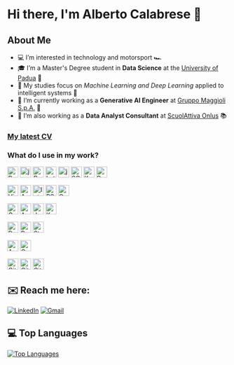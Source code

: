 # Hi there, I'm Alberto Calabrese 👋

## About Me
</div>

- 💻 I’m interested in technology and motorsport 🏎️
- 🎓 I’m a Master's Degree student in **Data Science** at the [University of Padua](https://datascience.math.unipd.it/) 🏫
- 🤖 My studies focus on *Machine Learning and Deep Learning* applied to intelligent systems 🧠
- 🏢 I’m currently working as a **Generative AI Engineer** at [Gruppo Maggioli S.p.A.](https://www.maggioli.com/) 🤖
- 💼 I’m also working as a **Data Analyst Consultant** at [ScuolAttiva Onlus](https://www.scuolattiva.it/) 📚

</div>
<h3><a href="CV.pdf">My latest CV</a>

### What do I use in my work?

</div>

<p>
  <img alt="Python" src="https://img.shields.io/badge/Python-3776AB?logo=python&logoColor=white&style=for-the-badge" height="25"/>
  <img alt="java" src="https://img.shields.io/badge/java-E05F2C?style=for-the-badge&logoColor=white&logoSize=auto" height="25"/>
  <img alt="R" src="https://img.shields.io/badge/R-276DC3?logo=r&logoColor=white&style=for-the-badge" height="25"/>
  <img alt="Latex" src="https://img.shields.io/badge/Latex-008080?style=for-the-badge&logo=latex&logoColor=white&logoSize=auto" height="25"/>
  <img alt="json" src="https://img.shields.io/badge/json-000000?style=for-the-badge&logo=json&logoColor=white&logoSize=auto" height="25"/>
  <img alt="SQL" src="https://img.shields.io/badge/SQL-fee900?style=for-the-badge&logoColor=white&logoSize=auto" height="25"/>
  <img alt="Kotlin" src="https://img.shields.io/badge/Kotlin-7F52FF?style=for-the-badge&logo=kotlin&logoColor=white&logoSize=auto" height="25"/>
  <img alt="Bash" src="https://img.shields.io/badge/Bash-4EAA25?style=for-the-badge&logo=gnubash&logoColor=white&logoSize=auto" height="25"/>

<p>

</div>
<p>
  <img alt="Visual Studio Code" src="https://img.shields.io/badge/Visual Studio Code-007ACC?logo=VisualStudioCode&logoColor=white&style=for-the-badge" height="25"/>
  <img alt="Android Studio" src="https://img.shields.io/badge/Android%20Studio-3DDC84?style=for-the-badge&logo=Android&logoColor=white&logoSize=auto" height="25"/>
  <img alt="IntelliJ IDEA" src="https://img.shields.io/badge/IntelliJ%20IDEA-000000?style=for-the-badge&logo=intellijidea&logoColor=white&logoSize=auto" height="25"/>
  <img alt="RStudio" src="https://img.shields.io/badge/RStudio-75AADB?style=for-the-badge&logo=rstudioide&logoColor=white&logoSize=auto" height="25"/>
  <img alt="Overleaf" src="https://img.shields.io/badge/Overleaf-47A141?style=for-the-badge&logo=overleaf&logoColor=white&logoSize=auto" height="25"/>
  <p>

</div>
<p>
  <img alt="Google Colab" src="https://img.shields.io/badge/Google%20Colab-F9AB00?style=for-the-badge&logo=googlecolab&logoColor=white&logoSize=auto" height="25"/>
  <img alt="Anaconda" src="https://img.shields.io/badge/Anaconda-44A833?style=for-the-badge&logo=anaconda&logoColor=white&logoSize=auto" height="25"/>
  <img alt="Jupyter" src="https://img.shields.io/badge/Jupyter-F37626?logo=Jupyter&logoColor=white&style=for-the-badge" height="25"/>
  <img alt="Kaggle" src="https://img.shields.io/badge/Kaggle-20BEFF?style=for-the-badge&logoColor=white&logoSize=auto" height="25"/>
  <p>

</div>
<p>
  <img alt="Docker" src="https://img.shields.io/badge/Docker-2496ED?style=for-the-badge&logo=docker&logoColor=white&logoSize=auto" height="25"/>
  <img alt="Postman" src="https://img.shields.io/badge/Postman-FF6C37?style=for-the-badge&logo=postman&logoColor=white&logoSize=auto" height="25"/>
  <img alt="Streamlit" src="https://img.shields.io/badge/Streamlit-FF4B4B?style=for-the-badge&logo=streamlit&logoColor=white&logoSize=auto" height="25"/>
</p>

</div>
<p>
  <img alt="Azure" src="https://img.shields.io/badge/Azure-03A9F4?style=for-the-badge&logo=Azure&logoColor=white&logoSize=auto" height="25"/>
  <img alt="Google Cloud" src="https://img.shields.io/badge/GoogleCloud-4285F4?style=for-the-badge&logo=googlecloud&logoColor=white&logoSize=auto" height="25"/>
</p>

</div>
<p>
  <img alt="Git" src="https://img.shields.io/badge/Git-F05032?style=for-the-badge&logo=git&logoColor=white&logoSize=auto" height="25"/>
  <img alt="GitHub" src="https://img.shields.io/badge/GitHub-181717?style=for-the-badge&logo=github&logoColor=white&logoSize=auto" height="25"/>
  <img alt="GitLab" src="https://img.shields.io/badge/GitLab-FC6D26?style=for-the-badge&logo=gitlab&logoColor=white&logoSize=auto" height="25"/>
</p>

##  ✉️ Reach me here:
</div>

[![LinkedIn](https://img.shields.io/badge/LinkedIn-0077B5?style=for-the-badge&logo=linkedin&logoColor=white)](https://www.linkedin.com/in/alberto-calabrese1999/)
[![Gmail](https://img.shields.io/badge/Gmail-D14836?style=for-the-badge&logo=gmail&logoColor=white)](mailto:albertocalabrese99@gmail.com)

## 💻 Top Languages
</div>

[![Top Languages](https://github-readme-stats.vercel.app/api/top-langs/?username=Albi1999&layout=compact&theme=github_dark)](https://github.com/Albi1999?tab=repositories)
